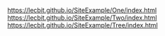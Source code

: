 https://lecbit.github.io/SiteExample/One/index.html
https://lecbit.github.io/SiteExample/Two/index.html
https://lecbit.github.io/SiteExample/Tree/index.html
